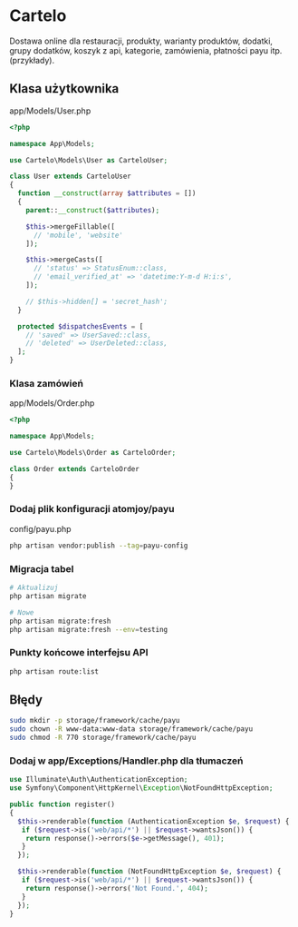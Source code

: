 # Cartelo

Dostawa online dla restauracji, produkty, warianty produktów, dodatki, grupy dodatków, koszyk z api, kategorie, zamówienia, płatności payu itp. (przykłady).

## Klasa użytkownika

app/Models/User.php

```php
<?php

namespace App\Models;

use Cartelo\Models\User as CarteloUser;

class User extends CarteloUser
{
  function __construct(array $attributes = [])
  {
    parent::__construct($attributes);

    $this->mergeFillable([
      // 'mobile', 'website'
    ]);

    $this->mergeCasts([
      // 'status' => StatusEnum::class,
      // 'email_verified_at' => 'datetime:Y-m-d H:i:s',
    ]);

    // $this->hidden[] = 'secret_hash';
  }

  protected $dispatchesEvents = [
    // 'saved' => UserSaved::class,
    // 'deleted' => UserDeleted::class,
  ];
}
```

### Klasa zamówień

app/Models/Order.php

```php
<?php

namespace App\Models;

use Cartelo\Models\Order as CarteloOrder;

class Order extends CarteloOrder
{
}
```

### Dodaj plik konfiguracji atomjoy/payu

config/payu.php

```sh
php artisan vendor:publish --tag=payu-config
```

### Migracja tabel

```sh
# Aktualizuj
php artisan migrate

# Nowe
php artisan migrate:fresh
php artisan migrate:fresh --env=testing
```

### Punkty końcowe interfejsu API

```sh
php artisan route:list
```

## Błędy

```sh
sudo mkdir -p storage/framework/cache/payu
sudo chown -R www-data:www-data storage/framework/cache/payu
sudo chmod -R 770 storage/framework/cache/payu
```

### Dodaj w app/Exceptions/Handler.php dla tłumaczeń

```php
use Illuminate\Auth\AuthenticationException;
use Symfony\Component\HttpKernel\Exception\NotFoundHttpException;

public function register()
{
  $this->renderable(function (AuthenticationException $e, $request) {
   if ($request->is('web/api/*') || $request->wantsJson()) {
    return response()->errors($e->getMessage(), 401);
   }
  });

  $this->renderable(function (NotFoundHttpException $e, $request) {
   if ($request->is('web/api/*') || $request->wantsJson()) {
    return response()->errors('Not Found.', 404);
   }
  });
}
```
